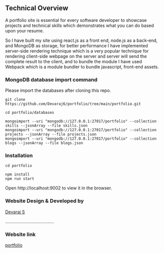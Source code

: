 ## Technical Overview
A portfolio site is essential for every software developer to showcase projects and technical skills which demonstrates what you can do based upon your resume. 

So I have built my site using react.js as a front end, node.js as a back-end, and MongoDB as storage, for better performance I have implemented server-side rendering technique which is a very popular technique for rendering client-side webpage on the server and server will send the complete result to the client, and to bundle the module I have used Webpack which is a module bundler to bundle javascript, front-end assets.



### MongoDB database import command
Please import the databases after cloning this repo.

`````````````````````````````````````
git clone https://github.com/Devaraj6/portfolio/tree/main/portfolio.git

cd portfolio/databases

mongoimport --uri "mongodb://127.0.0.1:27017/portfolio" --collection skills --jsonArray --file skills.json
mongoimport --uri "mongodb://127.0.0.1:27017/portfolio" --collection projects --jsonArray --file projects.json
mongoimport --uri "mongodb://127.0.0.1:27017/portfolio" --collection blogs --jsonArray --file blogs.json
`````````````````````````````````````

### Installation
``````````````````````````````````````
cd portfolio

npm install
npm run start
``````````````````````````````````````
Open http://localhost:9002 to view it in the browser.

### Website Design & Developed by
[Devaraj S](https://www.linkedin.com/in/deva-raj-339216210)

.......................................

### Website link 

[portfolio](https://devaraj6.github.io/Portfolio6/#work) 

